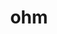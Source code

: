---
category: 3-letters
denotation: null
name: ohm
reference_link: https://www.etymonline.com/word/ohm
root_language: null
root_name: null
title: ohm
type: free
word_sums:
- respelling: ohm
  sum: 'Ohm + '
---
